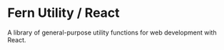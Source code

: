 # Fern Utility / React
A library of general-purpose utility functions for web development with React.